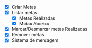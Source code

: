 -[x] Criar Metas
-[x] Listar metas
    -[x] Metas Realizadas
    -[x] Metas Abertas
-[x] Marcar/Desmarcar metas Realizadas
-[x] Remover metas
-[x] Sistema de mensagem